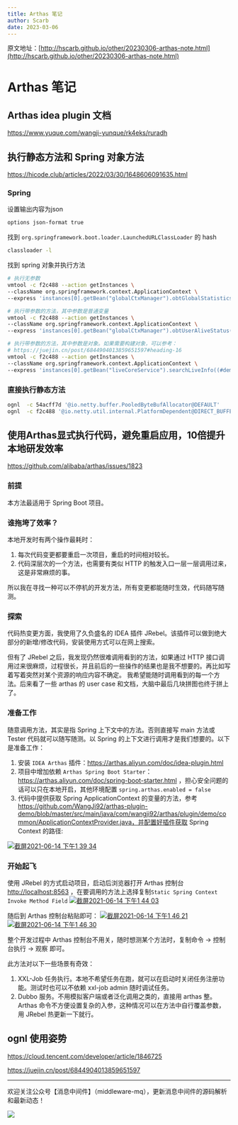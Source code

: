 ```yaml
---
title: Arthas 笔记
author: Scarb
date: 2023-03-06
---
```


原文地址：[http://hscarb.github.io/other/20230306-arthas-note.html](http://hscarb.github.io/other/20230306-arthas-note.html)

# Arthas 笔记

## Arthas idea plugin 文档

https://www.yuque.com/wangji-yunque/rk4eks/ruradh

## 执行静态方法和 Spring 对象方法

https://hicode.club/articles/2022/03/30/1648606091635.html

### Spring

设置输出内容为json

```bash
options json-format true
```

找到 `org.springframework.boot.loader.LaunchedURLClassLoader` 的 hash

```bash
classloader -l
```

找到 spring 对象并执行方法

```bash
# 执行无参数
vmtool -c f2c488 --action getInstances \
--className org.springframework.context.ApplicationContext \
--express 'instances[0].getBean("globalCtxManager").obtGlobalStatistics()'

# 执行带参数的方法，其中参数是普通变量
vmtool -c f2c488 --action getInstances \
--className org.springframework.context.ApplicationContext \
--express 'instances[0].getBean("globalCtxManager").obtUserAliveStatus(1156083311884992513L)'

# 执行带参数的方法，其中参数是对象。如果需要构建对象，可以参考：
# https://juejin.cn/post/6844904013859651597#heading-16
vmtool -c f2c488 --action getInstances \
--className org.springframework.context.ApplicationContext \
--express 'instances[0].getBean("liveCoreService").searchLiveInfo((#demo=new com.uewell.ubirth.bus.live.bo.live.LiveInfoParam(), #demo.setId('12345L'),#demo))'
```

### 直接执行静态方法

```bash
ognl  -c 54acff7d '@io.netty.buffer.PooledByteBufAllocator@DEFAULT'
ognl  -c f2c488 '@io.netty.util.internal.PlatformDependent@DIRECT_BUFFER_PREFERRED'
```

## 使用Arthas显式执行代码，避免重启应用，10倍提升本地研发效率

https://github.com/alibaba/arthas/issues/1823

### 前提

本方法最适用于 Spring Boot 项目。

### 谁拖垮了效率？

本地开发时有两个操作最耗时：

1. 每次代码变更都要重启一次项目，重启的时间相对较长。
2. 代码深层次的一个方法，也需要有类似 HTTP 的触发入口一层一层调用过来，这是非常麻烦的事。

所以我在寻找一种可以不停机的开发方法，所有变更都能随时生效，代码随写随测。

### 探索

代码热变更方面，我使用了久负盛名的 IDEA 插件 JRebel。该插件可以做到绝大部分的新增/修改代码，安装使用方式可以在网上搜索。

但有了 JRebel 之后，我发现仍然很难调用看到的方法，如果通过 HTTP 接口调用过来很麻烦，过程很长，并且前后的一些操作的结果也是我不想要的。再比如写着写着突然对某个资源的响应内容不确定。
我希望能随时调用看到的每一个方法。后来看了一些 arthas 的 user case 和文档，大脑中最后几块拼图也终于拼上了。

### 准备工作

随意调用方法，其实是指 Spring 上下文中的方法。否则直接写 main 方法或 Tester 代码就可以随写随测。以 Spring 的上下文进行调用才是我们想要的。以下是准备工作：

1. 安装 `IDEA Arthas` 插件：https://arthas.aliyun.com/doc/idea-plugin.html
2. 项目中增加依赖 `Arthas Spring Boot Starter`：https://arthas.aliyun.com/doc/spring-boot-starter.html ，担心安全问题的话可以只在本地开启，其他环境配置 `spring.arthas.enabled = false`
3. 代码中提供获取 Spring ApplicationContext 的变量的方法，参考 https://github.com/WangJi92/arthas-plugin-demo/blob/master/src/main/java/com/wangji92/arthas/plugin/demo/common/ApplicationContextProvider.java，并配置好插件获取 Spring Context 的路径:

[![截屏2021-06-14 下午1 39 34](https://user-images.githubusercontent.com/9815635/121844093-01e9b480-cd16-11eb-91b7-bb9dee318d8c.png)](https://user-images.githubusercontent.com/9815635/121844093-01e9b480-cd16-11eb-91b7-bb9dee318d8c.png)

### 开始起飞

使用 JRebel 的方式启动项目，启动后浏览器打开 Arthas 控制台 [http://localhost:8563](http://localhost:8563/) ，在要调用的方法上选择复制`Static Spring Context Invoke Method Field`
[![截屏2021-06-14 下午1 44 03](https://user-images.githubusercontent.com/9815635/121844447-981dda80-cd16-11eb-8974-4a6af9f11af4.png)](https://user-images.githubusercontent.com/9815635/121844447-981dda80-cd16-11eb-8974-4a6af9f11af4.png)

随后到 Arthas 控制台粘贴即可：
[![截屏2021-06-14 下午1 46 21](https://user-images.githubusercontent.com/9815635/121844719-f5b22700-cd16-11eb-8aac-bcb342c22f27.png)](https://user-images.githubusercontent.com/9815635/121844719-f5b22700-cd16-11eb-8aac-bcb342c22f27.png)
[![截屏2021-06-14 下午1 46 30](https://user-images.githubusercontent.com/9815635/121844723-f77bea80-cd16-11eb-80f0-0c8539a95f23.png)](https://user-images.githubusercontent.com/9815635/121844723-f77bea80-cd16-11eb-80f0-0c8539a95f23.png)

整个开发过程中 Arthas 控制台不用关，随时想测某个方法时，复制命令 -> 控制台执行 -> 观察 即可。

此方法对以下一些场景有奇效：

1. XXL-Job 任务执行。本地不希望任务在跑，就可以在启动时关闭任务注册功能。测试时也可以不依赖 xxl-job admin 随时调试任务。
2. Dubbo 服务。不用模拟客户端或者泛化调用之类的，直接用 arthas 整。Arthas 命令不方便设置复杂的入参，这种情况可以在方法中自行覆盖参数，用 JRebel 热更新一下就行。

## ognl 使用姿势

https://cloud.tencent.com/developer/article/1846725

https://juejin.cn/post/6844904013859651597

---

欢迎关注公众号【消息中间件】（middleware-mq），更新消息中间件的源码解析和最新动态！

![](https://scarb-images.oss-cn-hangzhou.aliyuncs.com/img/202205170102971.jpg)
